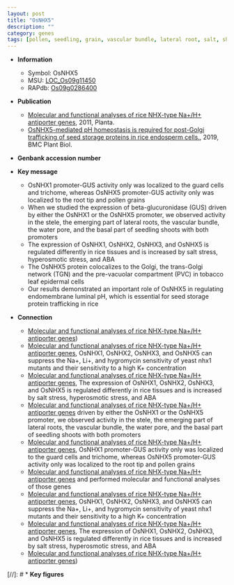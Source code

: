 ```yaml
---
layout: post
title: "OsNHX5"
description: ""
category: genes
tags: [pollen, seedling, grain, vascular bundle, lateral root, salt, shoot, salt stress, root, leaf, seed]
---
```


* **Information**  
    + Symbol: OsNHX5  
    + MSU: [LOC_Os09g11450](http://rice.plantbiology.msu.edu/cgi-bin/ORF_infopage.cgi?orf=LOC_Os09g11450)  
    + RAPdb: [Os09g0286400](http://rapdb.dna.affrc.go.jp/viewer/gbrowse_details/irgsp1?name=Os09g0286400)  

* **Publication**  
    + [Molecular and functional analyses of rice NHX-type Na+/H+ antiporter genes](http://www.ncbi.nlm.nih.gov/pubmed?term=Molecular+and+functional+analyses+of+rice+NHX-type+Na+/H++antiporter+genes%5BTitle%5D), 2011, Planta.
    + [OsNHX5-mediated pH homeostasis is required for post-Golgi trafficking of seed storage proteins in rice endosperm cells.](http://www.ncbi.nlm.nih.gov/pubmed?term=OsNHX5-mediated+pH+homeostasis+is+required+for+post-Golgi+trafficking+of+seed+storage+proteins+in+rice+endosperm+cells.%5BTitle%5D), 2019, BMC Plant Biol.

* **Genbank accession number**  

* **Key message**  
    + OsNHX1 promoter-GUS activity only was localized to the guard cells and trichome, whereas OsNHX5 promoter-GUS activity only was localized to the root tip and pollen grains
    + When we studied the expression of beta-glucuronidase (GUS) driven by either the OsNHX1 or the OsNHX5 promoter, we observed activity in the stele, the emerging part of lateral roots, the vascular bundle, the water pore, and the basal part of seedling shoots with both promoters
    + The expression of OsNHX1, OsNHX2, OsNHX3, and OsNHX5 is regulated differently in rice tissues and is increased by salt stress, hyperosmotic stress, and ABA
    + The OsNHX5 protein colocalizes to the Golgi, the trans-Golgi network (TGN) and the pre-vacuolar compartment (PVC) in tobacco leaf epidermal cells
    + Our results demonstrated an important role of OsNHX5 in regulating endomembrane luminal pH, which is essential for seed storage protein trafficking in rice

* **Connection**  
    + [Molecular and functional analyses of rice NHX-type Na+/H+ antiporter genes](OsNHX1+through+OsNHX4+and+OsNHX5))
    + [Molecular and functional analyses of rice NHX-type Na+/H+ antiporter genes](http://www.ncbi.nlm.nih.gov/pubmed?term=Molecular+and+functional+analyses+of+rice+NHX-type+Na+/H++antiporter+genes%5BTitle%5D), OsNHX1, OsNHX2, OsNHX3, and OsNHX5 can suppress the Na+, Li+, and hygromycin sensitivity of yeast nhx1 mutants and their sensitivity to a high K+ concentration
    + [Molecular and functional analyses of rice NHX-type Na+/H+ antiporter genes](http://www.ncbi.nlm.nih.gov/pubmed?term=Molecular+and+functional+analyses+of+rice+NHX-type+Na+/H++antiporter+genes%5BTitle%5D), The expression of OsNHX1, OsNHX2, OsNHX3, and OsNHX5 is regulated differently in rice tissues and is increased by salt stress, hyperosmotic stress, and ABA
    + [Molecular and functional analyses of rice NHX-type Na+/H+ antiporter genes](GUS) driven by either the OsNHX1 or the OsNHX5 promoter, we observed activity in the stele, the emerging part of lateral roots, the vascular bundle, the water pore, and the basal part of seedling shoots with both promoters
    + [Molecular and functional analyses of rice NHX-type Na+/H+ antiporter genes](http://www.ncbi.nlm.nih.gov/pubmed?term=Molecular+and+functional+analyses+of+rice+NHX-type+Na+/H++antiporter+genes%5BTitle%5D), OsNHX1 promoter-GUS activity only was localized to the guard cells and trichome, whereas OsNHX5 promoter-GUS activity only was localized to the root tip and pollen grains
    + [Molecular and functional analyses of rice NHX-type Na+/H+ antiporter genes](OsNHX2+through+OsNHX5) and performed molecular and functional analyses of those genes
    + [Molecular and functional analyses of rice NHX-type Na+/H+ antiporter genes](http://www.ncbi.nlm.nih.gov/pubmed?term=Molecular+and+functional+analyses+of+rice+NHX-type+Na+/H++antiporter+genes%5BTitle%5D), OsNHX1, OsNHX2, OsNHX3, and OsNHX5 can suppress the Na+, Li+, and hygromycin sensitivity of yeast nhx1 mutants and their sensitivity to a high K+ concentration
    + [Molecular and functional analyses of rice NHX-type Na+/H+ antiporter genes](http://www.ncbi.nlm.nih.gov/pubmed?term=Molecular+and+functional+analyses+of+rice+NHX-type+Na+/H++antiporter+genes%5BTitle%5D), The expression of OsNHX1, OsNHX2, OsNHX3, and OsNHX5 is regulated differently in rice tissues and is increased by salt stress, hyperosmotic stress, and ABA
    + [Molecular and functional analyses of rice NHX-type Na+/H+ antiporter genes](OsNHX1+through+OsNHX4+and+OsNHX5))

[//]: # * **Key figures**  


